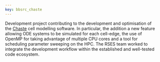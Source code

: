 ```yaml
---
key: bbsrc_chaste
---
```


Development project contributing to the development and optimisation of the [Chaste](https://www.cs.ox.ac.uk/chaste/cell_based_index.html) cell modelling software. In particular, the addition a new feature allowing ODE systems to be simulated for each cell-edge, the use of OpenMP for taking advantage of multiple CPU cores and a tool for scheduling parameter sweeping on the HPC. The RSES team worked to integrate the development workflow within the established and well-tested code ecosystem.

